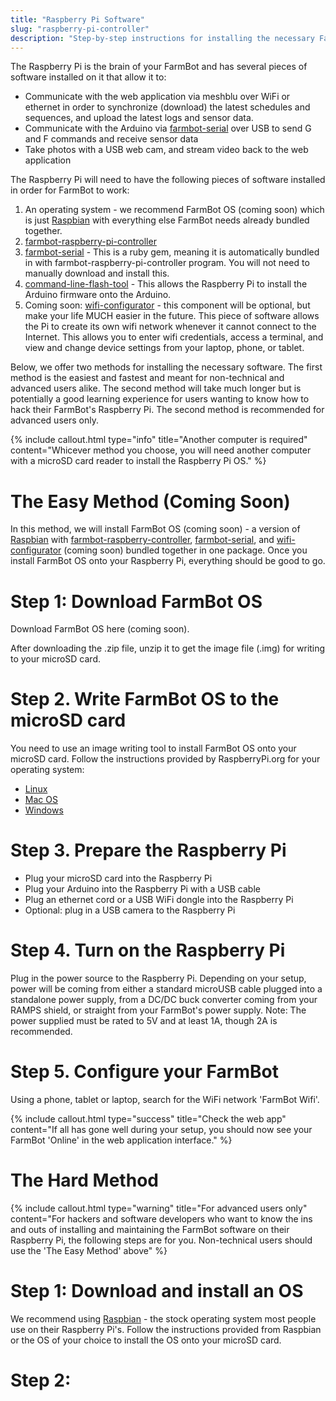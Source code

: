 ```yaml
---
title: "Raspberry Pi Software"
slug: "raspberry-pi-controller"
description: "Step-by-step instructions for installing the necessary FarmBot software onto the Raspberry Pi"
---
```


The Raspberry Pi is the brain of your FarmBot and has several pieces of software installed on it that allow it to:

* Communicate with the web application via meshblu over WiFi or ethernet in order to synchronize (download) the latest schedules and sequences, and upload the latest logs and sensor data.
* Communicate with the Arduino via [farmbot-serial](https://github.com/FarmBot/farmbot-serial) over USB to send G and F commands and receive sensor data
* Take photos with a USB web cam, and stream video back to the web application

The Raspberry Pi will need to have the following pieces of software installed in order for FarmBot to work:

1. An operating system - we recommend FarmBot OS (coming soon) which is just [Raspbian](https://www.raspbian.org/) with everything else FarmBot needs already bundled together.
2. [farmbot-raspberry-pi-controller](https://github.com/FarmBot/farmbot-raspberry-pi-controller)
3. [farmbot-serial](https://github.com/FarmBot/farmbot-serial) - This is a ruby gem, meaning it is automatically bundled in with farmbot-raspberry-pi-controller program. You will not need to manually download and install this.
4. [command-line-flash-tool](https://github.com/FarmBot/farmbot-arduino-firmware#command-line-flash-tool-installation) - This allows the Raspberry Pi to install the Arduino firmware onto the Arduino.
5. Coming soon: [wifi-configurator](https://github.com/FarmBot/wifi-configurator) - this component will be optional, but make your life MUCH easier in the future. This piece of software allows the Pi to create its own wifi network whenever it cannot connect to the Internet. This allows you to enter wifi credentials, access a terminal, and view and change device settings from your laptop, phone, or tablet.

Below, we offer two methods for installing the necessary software. The first method is the easiest and fastest and meant for non-technical and advanced users alike. The second method will take much longer but is potentially a good learning experience for users wanting to know how to hack their FarmBot's Raspberry Pi. The second method is recommended for advanced users only.

{%
include callout.html
type="info"
title="Another computer is required"
content="Whicever method you choose, you will need another computer with a microSD card reader to install the Raspberry Pi OS."
%}



# The Easy Method (Coming Soon)

In this method, we will install FarmBot OS (coming soon) - a version of [Raspbian](https://raspbian.org) with [farmbot-raspberry-controller](https://github.com/FarmBot/farmbot-raspberry-pi-controller), [farmbot-serial](https://github.com/FarmBot/farmbot-serial), and [wifi-configurator](https://github.com/FarmBot/wifi-configurator) (coming soon) bundled together in one package. Once you install FarmBot OS onto your Raspberry Pi, everything should be good to go.

# Step 1: Download FarmBot OS
Download FarmBot OS here (coming soon).

After downloading the .zip file, unzip it to get the image file (.img) for writing to your microSD card.

# Step 2. Write FarmBot OS to the microSD card

You need to use an image writing tool to install FarmBot OS onto your microSD card. Follow the instructions provided by RaspberryPi.org for your operating system:

* [Linux](https://www.raspberrypi.org/documentation/installation/installing-images/linux.md)
* [Mac OS](https://www.raspberrypi.org/documentation/installation/installing-images/mac.md)
* [Windows](https://www.raspberrypi.org/documentation/installation/installing-images/windows.md)

# Step 3. Prepare the Raspberry Pi
* Plug your microSD card into the Raspberry Pi
* Plug your Arduino into the Raspberry Pi with a USB cable
* Plug an ethernet cord or a USB WiFi dongle into the Raspberry Pi
* Optional: plug in a USB camera to the Raspberry Pi

# Step 4. Turn on the Raspberry Pi
Plug in the power source to the Raspberry Pi. Depending on your setup, power will be coming from either a standard microUSB cable plugged into a standalone power supply, from a DC/DC buck converter coming from your RAMPS shield, or straight from your FarmBot's power supply. Note: The power supplied must be rated to 5V and at least 1A, though 2A is recommended.

# Step 5. Configure your FarmBot
Using a phone, tablet or laptop, search for the WiFi network 'FarmBot Wifi'.

{%
include callout.html
type="success"
title="Check the web app"
content="If all has gone well during your setup, you should now see your FarmBot 'Online' in the web application interface."
%}



# The Hard Method



{%
include callout.html
type="warning"
title="For advanced users only"
content="For hackers and software developers who want to know the ins and outs of installing and maintaining the FarmBot software on their Raspberry Pi, the following steps are for you. Non-technical users should use the 'The Easy Method' above"
%}

# Step 1: Download and install an OS
We recommend using [Raspbian](https://www.raspbian.org/) - the stock operating system most people use on their Raspberry Pi's. Follow the instructions provided from Raspbian or the OS of your choice to install the OS onto your microSD card.

# Step 2:
